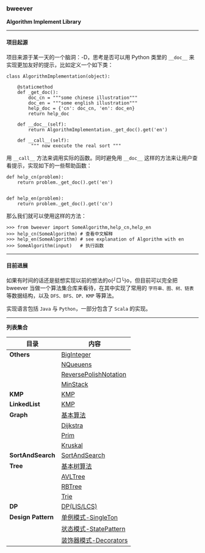 ### bweever
**Algorithm Implement Library**

---

#### 项目起源

项目来源于某一天的一个脑洞：-D，思考是否可以用 Python 类里的 `__doc__` 来实现更加友好的提示，比如定义一个如下类：

```
class AlgorithmImplementation(object):

    @staticmethod
    def _get_doc():
        doc_cn = """some chinese illustration"""
        doc_en = """some english illustration"""
        help_doc = {'cn': doc_cn, 'en': doc_en}
        return help_doc

    def __doc__(self):
        return AlgorithmImplementation._get_doc().get('en')

    def __call__(self):
         """ now execute the real sort """ 

```

用 `__call__` 方法来调用实际的函数。同时避免用 `__doc__` 这样的方法来让用户查看提示，实现如下的一些帮助函数：

```
def help_cn(problem):
    return problem._get_doc().get('en')


def help_en(problem):
    return problem._get_doc().get('cn')
```

那么我们就可以使用这样的方法：

```
>>> from bweever import SomeAlgorithm,help_cn,help_en
>>> help_cn(SomeAlgorithm) # 查看中文解释
>>> help_en(SomeAlgorithm) # see explanation of Algorithm with en
>>> SomeAlgorithm(input)   # 执行函数

```

---

#### 目前进展

如果有时间的话还是挺想实现以前的想法的o(╯□╰)o，但目前可以完全把 bweever 当做一个算法集合库来看待，在其中实现了常用的 `字符串、图、树、链表` 等数据结构，以及 `DFS、BFS、DP、KMP` 等算法。

实现语言包括 `Java` 与 `Python`，一部分包含了 `Scala` 的实现。

---

**列表集合**

| 目录  | 内容 |
| ------------- | ------------- |
| **Others**   | [BigInteger](/Others/BigInteger)|
|              | [NQueuens](/Others/NQueuens)|
|              | [ReversePolishNotation](/Others/ReversePolishNotation)|
|              | [MinStack](/Others/MinStack)|
|**KMP**| [KMP](/KMP) |
|**LinkedList**| [KMP](/LinkedList) |
|**Graph**|[基本算法](/Graph/BasicGraph)|
|         |[Dijkstra](/Graph/Dijkstra)|
|         |[Prim](/Graph/Prim)|
|         |[Kruskal](/Graph/Kruskal)|
|**SortAndSearch**|[SortAndSearch](/SortAndSearch)|
|**Tree**|[基本树算法](/Tree/BaseTree)|
|        |[AVLTree](/Tree/AVLTree)|
|        |[RBTree](/Tree/RBTree)|
|        |[Trie](/Tree/Trie)|
|**DP**|[DP(LIS/LCS)](/DP)|
|**Design Pattern**|[单例模式-SingleTon](/design-patterns/单例模式-singleton)|
|                  |[状态模式-StatePattern](/design-patterns/状态模式-StatePattern)|
|                  |[装饰器模式-Decorators](/design-patterns/装饰器模式-decorators)|









